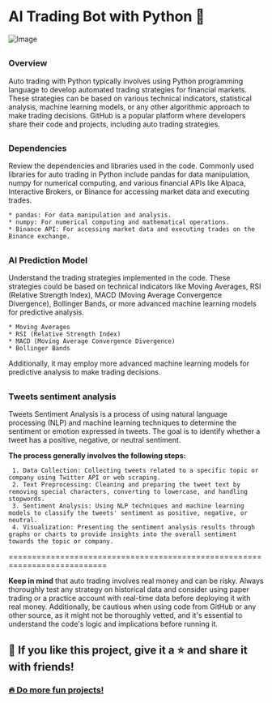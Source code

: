 
# AI Trading Bot with Python 🤖

![Image](https://cdn.activestate.com/wp-content/uploads/2020/05/Trading_hero-1200x607.jpg)

##

### **Overview**

Auto trading with Python typically involves using Python programming language to develop automated trading strategies for financial markets. These strategies can be based on various technical indicators, statistical analysis, machine learning models, or any other algorithmic approach to make trading decisions. GitHub is a popular platform where developers share their code and projects, including auto trading strategies.

##

### **Dependencies**

Review the dependencies and libraries used in the code. Commonly used libraries for auto trading in Python include pandas for data manipulation, numpy for numerical computing, and various financial APIs like Alpaca, Interactive Brokers, or Binance for accessing market data and executing trades.

    * pandas: For data manipulation and analysis.
    * numpy: For numerical computing and mathematical operations.
    * Binance API: For accessing market data and executing trades on the Binance exchange.

##

### **AI Prediction Model**

Understand the trading strategies implemented in the code. These strategies could be based on technical indicators like Moving Averages, RSI (Relative Strength Index), MACD (Moving Average Convergence Divergence), Bollinger Bands, or more advanced machine learning models for predictive analysis.

    * Moving Averages
    * RSI (Relative Strength Index)
    * MACD (Moving Average Convergence Divergence)
    * Bollinger Bands
    
Additionally, it may employ more advanced machine learning models for predictive analysis to make trading decisions.
##

### ****Tweets sentiment analysis****
Tweets Sentiment Analysis is a process of using natural language processing (NLP) and machine learning techniques to determine the sentiment or emotion expressed in tweets. The goal is to identify whether a tweet has a positive, negative, or neutral sentiment.

**The process generally involves the following steps:**

     1. Data Collection: Collecting tweets related to a specific topic or company using Twitter API or web scraping.
     2. Text Preprocessing: Cleaning and preparing the tweet text by removing special characters, converting to lowercase, and handling stopwords.
     3. Sentiment Analysis: Using NLP techniques and machine learning models to classify the tweets' sentiment as positive, negative, or neutral.
     4. Visualization: Presenting the sentiment analysis results through graphs or charts to provide insights into the overall sentiment towards the topic or company.
  


===========================================================================

 **Keep in mind** that auto trading involves real money and can be risky. Always thoroughly test any strategy on historical data and consider using paper trading or a practice account with real-time data before deploying it with real money. Additionally, be cautious when using code from GitHub or any other source, as it might not be thoroughly vetted, and it's essential to understand the code's logic and implications before running it.



## 💙 If you like this project, give it a ⭐ and share it with friends!


### <a href="https://github.com/CreativeMotion26?tab=repositories">🔥 Do more fun projects!</a>
